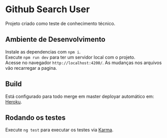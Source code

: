 # Github Search User

Projeto criado como teste de conhecimento técnico.

## Ambiente de Desenvolvimento

Instale as dependencias com `npm i`.\
Execute `npm run dev` para ter um servidor local com o projeto.\
Acesse no navegador `http://localhost:4200/`. As mudanças nos arquivos vão recarregar a pagina.

## Build

Está configurado para todo merge em master deployar automático em: [Heroku](https://paulo-github-search.herokuapp.com/).

## Rodando os testes

Execute `ng test` para executar os testes via [Karma](https://karma-runner.github.io).
